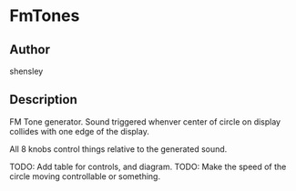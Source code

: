 # FmTones

## Author

<!-- Insert Your Name Here -->
shensley

## Description

<!-- Describe your example here -->

FM Tone generator. Sound triggered whenver center of circle on display collides with one edge of the display.

All 8 knobs control things relative to the generated sound.

TODO: Add table for controls, and diagram.
TODO: Make the speed of the circle moving controllable or something.
